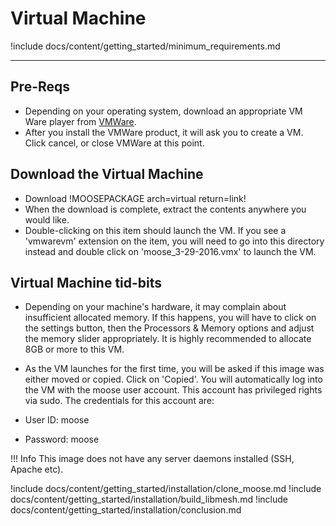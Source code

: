 # Virtual Machine

!include docs/content/getting_started/minimum_requirements.md

---
## Pre-Reqs
* Depending on your operating system, download an appropriate VM Ware player from [VMWare](https://www.vmware.com/).
* After you install the VMWare product, it will ask you to create a VM. Click cancel, or close VMWare at this point.

## Download the Virtual Machine

* Download !MOOSEPACKAGE arch=virtual return=link!
* When the download is complete, extract the contents anywhere you would like.
* Double-clicking on this item should launch the VM. If you see a 'vmwarevm' extension on the item, you will need to go into this directory instead and double click on 'moose_3-29-2016.vmx' to launch the VM.

## Virtual Machine tid-bits
* Depending on your machine's hardware, it may complain about insufficient allocated memory. If this happens, you will have to click on the settings button, then the Processors & Memory options and adjust the memory slider appropriately. It is highly recommended to allocate 8GB or more to this VM.

* As the VM launches for the first time, you will be asked if this image was either moved or copied. Click on 'Copied'. You will automatically log into the VM with the moose user account. This account has privileged rights via sudo. The credentials for this account are:

* User ID: moose
* Password: moose

!!! Info
    This image does not have any server daemons installed (SSH, Apache etc).

!include docs/content/getting_started/installation/clone_moose.md
!include docs/content/getting_started/installation/build_libmesh.md
!include docs/content/getting_started/installation/conclusion.md
